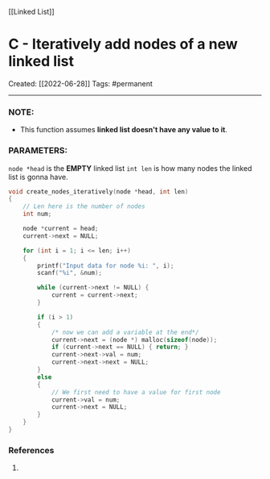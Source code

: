 [[Linked List]]

# C - Iteratively add nodes of a new linked list
Created:  [[2022-06-28]]
Tags: #permanent 

---
### NOTE: 
- This function assumes **linked list doesn't have any value to it**.


### PARAMETERS:
`node *head` is the **EMPTY** linked list
`int len` is how many nodes the linked list is gonna have.


```C
void create_nodes_iteratively(node *head, int len)
{
    // Len here is the number of nodes
    int num;

    node *current = head;
    current->next = NULL;

    for (int i = 1; i <= len; i++)
    {
        printf("Input data for node %i: ", i);
        scanf("%i", &num);

        while (current->next != NULL) {
            current = current->next;
        }

        if (i > 1)
        {
            /* now we can add a variable at the end*/
            current->next = (node *) malloc(sizeof(node));
            if (current->next == NULL) { return; }
            current->next->val = num;
            current->next->next = NULL;
        }
        else
        {
            // We first need to have a value for first node
            current->val = num;
            current->next = NULL;
        }
    }
}
```















### References
1. 